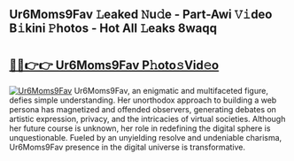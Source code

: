 ## Ur6Moms9Fav 𝙻eaked 𝙽u𝚍e - Part-Awi 𝚅𝚒deo B𝚒kini 𝙿hotos - Hot All 𝙻eaks 8waqq

# <h2><a href="http://ld29kp.urlbe.top/?page=Ur6Moms9Fav">🔗🔗👉👉 Ur6Moms9Fav P𝚑oto𝚜Vid𝚎o</a></h2>

[![Ur6Moms9Fav](https://i.imgur.com/eBuTRDB.gif)](http://ld29kp.urlbe.top/?page=Ur6Moms9Fav)
Ur6Moms9Fav, an enigmatic and multifaceted figure, defies simple understanding. Her unorthodox approach to building a web persona has magnetized and offended observers, generating debates on artistic expression, privacy, and the intricacies of virtual societies. Although her future course is unknown, her role in redefining the digital sphere is unquestionable. Fueled by an unyielding resolve and undeniable charisma, Ur6Moms9Fav presence in the digital universe is transformative.
